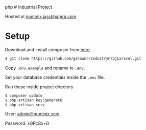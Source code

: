 php # Industrial Project

Hosted at [numinix.jassbhamra.com](http://numinix.jassbhamra.com)

# Setup

Download and install composer from [here](https://getcomposer.org/download/)

```bash
$ git clone https://github.com/gshawnr/IndustryProjLaravel.git
```

Copy `.env.example` and rename to `.env`.

Set your database credentials inside the `.env` file.

Run these inside project directory

```bash
$ composer update
$ php artisan key:generate
$ php artisan serv
```

User:
admin@numinix.com

Password:
xGPc8x+G
